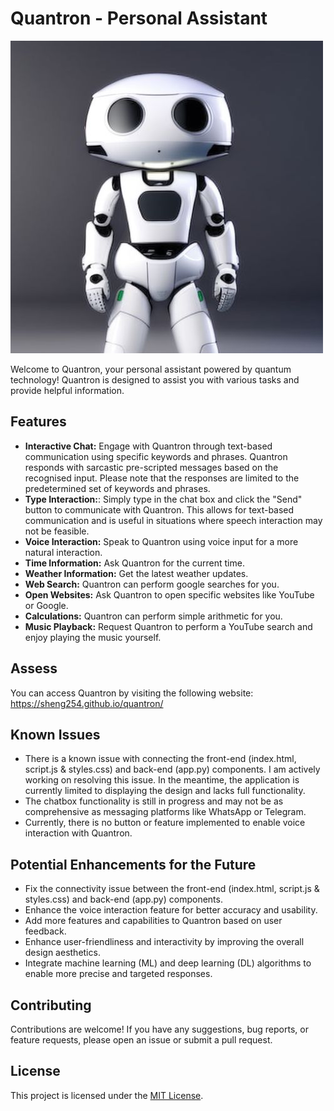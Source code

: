 # Quantron - Personal Assistant

![Quantron](Quantron.jpg)

Welcome to Quantron, your personal assistant powered by quantum technology! Quantron is designed to assist you with various tasks and provide helpful information.

## Features
- **Interactive Chat:** Engage with Quantron through text-based communication using specific keywords and phrases. Quantron responds with sarcastic pre-scripted messages based on the recognised input. Please note that the responses are limited to the predetermined set of keywords and phrases.
- **Type Interaction:**: Simply type in the chat box and click the "Send" button to communicate with Quantron. This allows for text-based communication and is useful in situations where speech interaction may not be feasible.
- **Voice Interaction:** Speak to Quantron using voice input for a more natural interaction. 
- **Time Information:** Ask Quantron for the current time.
- **Weather Information:** Get the latest weather updates.
- **Web Search:** Quantron can perform google searches for you.
- **Open Websites:** Ask Quantron to open specific websites like YouTube or Google.
- **Calculations:** Quantron can perform simple arithmetic for you.
- **Music Playback:** Request Quantron to perform a YouTube search and enjoy playing the music yourself.

## Assess
You can access Quantron by visiting the following website: https://sheng254.github.io/quantron/


## Known Issues
- There is a known issue with connecting the front-end (index.html, script.js & styles.css) and back-end (app.py) components. I am actively working on resolving this issue. In the meantime, the application is currently limited to displaying the design and lacks full functionality.
- The chatbox functionality is still in progress and may not be as comprehensive as messaging platforms like WhatsApp or Telegram.
- Currently, there is no button or feature implemented to enable voice interaction with Quantron.

## Potential Enhancements for the Future
- Fix the connectivity issue between the front-end (index.html, script.js & styles.css) and back-end (app.py) components.
- Enhance the voice interaction feature for better accuracy and usability.
- Add more features and capabilities to Quantron based on user feedback.
- Enhance user-friendliness and interactivity by improving the overall design aesthetics.
- Integrate machine learning (ML) and deep learning (DL) algorithms to enable more precise and targeted responses.

## Contributing
Contributions are welcome! If you have any suggestions, bug reports, or feature requests, please open an issue or submit a pull request.

## License
This project is licensed under the [MIT License](LICENSE).
